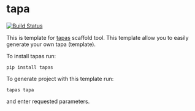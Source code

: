 # tapa

[![Build Status](https://travis-ci.com/tapas-scaffold-tool/tapa-tapa.svg?branch=master)](https://travis-ci.com/tapas-scaffold-tool/tapa-tapa)

This is template for [tapas](https://github.com/tapas-scaffold-tool/tapas) scaffold tool.
This template allow you to easily generate your own tapa (template).

To install tapas run:

```
pip install tapas
```

To generate project with this template run:

```
tapas tapa
```

and enter requested parameters.
